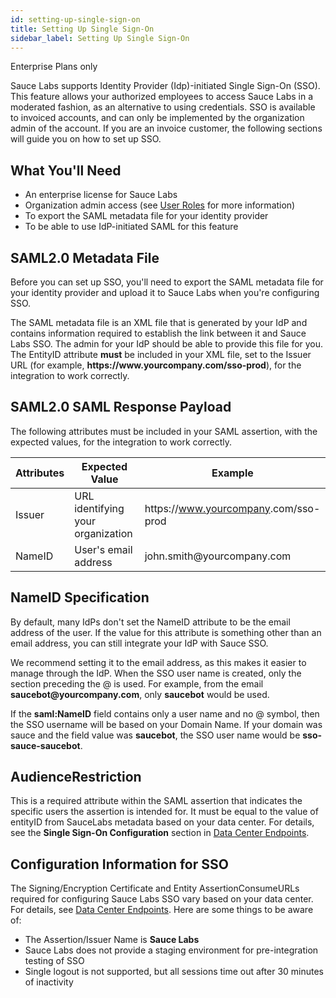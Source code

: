 ```yaml
---
id: setting-up-single-sign-on
title: Setting Up Single Sign-On
sidebar_label: Setting Up Single Sign-On
---
```

<p><span className="sauceDBlue">Enterprise Plans only</span></p>
Sauce Labs supports Identity Provider (Idp)-initiated Single Sign-On (SSO). This feature allows your authorized employees to access Sauce Labs in a moderated fashion, as an alternative to using credentials. SSO is available to invoiced accounts, and can only be implemented by the organization admin of the account. If you are an invoice customer, the following sections will guide you on how to set up SSO.  

## What You'll Need

- An enterprise license for Sauce Labs
- Organization admin access (see [User Roles](/basics/acct-team-mgmt/managing-user-info) for more information)
- To export the SAML metadata file for your identity provider
- To be able to use IdP-initiated SAML for this feature

## SAML2.0 Metadata File
Before you can set up SSO, you'll need to export the SAML metadata file for your identity provider and upload it to Sauce Labs when you're configuring SSO.

The SAML metadata file is an XML file that is generated by your IdP and contains information required to establish the link between it and Sauce Labs SSO. The admin for your IdP should be able to provide this file for you. The EntityID attribute **must** be included in your XML file, set to the Issuer URL (for example, **https:<span></span>//www.<span></span>yourcompany.com/sso-prod**), for the integration to work correctly.

## SAML2.0 SAML Response Payload
The following attributes must be included in your SAML assertion, with the expected values, for the integration to work correctly.

| Attributes  | Expected Value | Example |
| ------------- | ------------- | ------------- |
| Issuer  | URL identifying your organization  | https:<span></span>//www.yourcompany<span></span>.com/sso-prod  |
| NameID  | User's email address  | john.<span></span>smith@<span></span>yourcompany.com  |

## NameID Specification
By default, many IdPs don't set the NameID attribute to be the email address of the user. If the value for this attribute is something other than an email address, you can still integrate your IdP with Sauce SSO.

We recommend setting it to the email address, as this makes it easier to manage through the IdP. When the SSO user name is created, only the section preceding the @ is used. For example, from the email **saucebot<span></span>@<span></span>yourcompany.com**, only **saucebot** would be used.

If the **saml:NameID** field contains only a user name and no @ symbol, then the SSO username will be based on your Domain Name. If your domain was sauce and the field value was **saucebot**, the SSO user name would be **sso-sauce-saucebot**.

## AudienceRestriction
This is a required attribute within the SAML assertion that indicates the specific users the assertion is intended for. It must be equal to the value of entityID from SauceLabs metadata based on your data center. For details, see the **Single Sign-On Configuration** section in [Data Center Endpoints](/dev/cli/sauce-connect-proxy).

## Configuration Information for SSO
The Signing/Encryption Certificate and Entity AssertionConsumeURLs required for configuring Sauce Labs SSO vary based on your data center. For details, see [Data Center Endpoints](/basics/data-center-endpoints/#single-sign-on-sso-configuration). Here are some things to be aware of:

- The Assertion/Issuer Name is **Sauce Labs**
- Sauce Labs does not provide a staging environment for pre-integration testing of SSO
- Single logout is not supported, but all sessions time out after 30 minutes of inactivity
